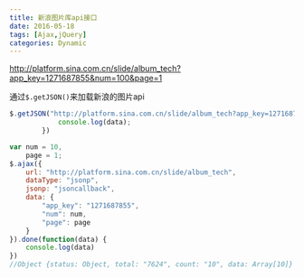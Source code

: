 ```yaml
---
title: 新浪图片库api接口
date: 2016-05-18
tags: [Ajax,jQuery]
categories: Dynamic
---
```


http://platform.sina.com.cn/slide/album_tech?app_key=1271687855&num=100&page=1

通过`$.getJSON()`来加载新浪的图片api

```javascript
$.getJSON("http://platform.sina.com.cn/slide/album_tech?app_key=1271687855&num=5&page=1&jsoncallback=?", function(data){
			console.log(data);
		})
```


```javascript
var num = 10,
	page = 1;
$.ajax({
	url: "http://platform.sina.com.cn/slide/album_tech",
	dataType: "jsonp",
	jsonp: "jsoncallback",
	data: {
		"app_key": "1271687855",
		"num": num,
		"page": page
	}
}).done(function(data) {
	console.log(data)
})
//Object {status: Object, total: "7624", count: "10", data: Array[10]}
```

